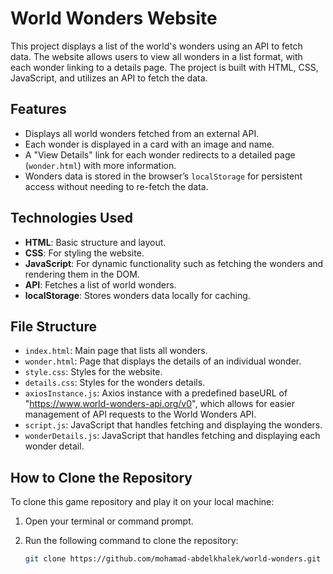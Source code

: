 # World Wonders Website

This project displays a list of the world's wonders using an API to fetch data. The website allows users to view all wonders in a list format, with each wonder linking to a details page. The project is built with HTML, CSS, JavaScript, and utilizes an API to fetch the data.

## Features
- Displays all world wonders fetched from an external API.
- Each wonder is displayed in a card with an image and name.
- A "View Details" link for each wonder redirects to a detailed page (`wonder.html`) with more information.
- Wonders data is stored in the browser’s `localStorage` for persistent access without needing to re-fetch the data.

## Technologies Used
- **HTML**: Basic structure and layout.
- **CSS**: For styling the website.
- **JavaScript**: For dynamic functionality such as fetching the wonders and rendering them in the DOM.
- **API**: Fetches a list of world wonders.
- **localStorage**: Stores wonders data locally for caching.

## File Structure
- `index.html`: Main page that lists all wonders.
- `wonder.html`: Page that displays the details of an individual wonder.
- `style.css`: Styles for the website.
- `details.css`: Styles for the wonders details.
- `axiosInstance.js`: Axios instance with a predefined baseURL of "https://www.world-wonders-api.org/v0", which allows for easier management of API requests to the World Wonders API.
- `script.js`: JavaScript that handles fetching and displaying the wonders.
- `wonderDetails.js`: JavaScript that handles fetching and displaying each wonder detail.

## How to Clone the Repository

To clone this game repository and play it on your local machine:

1. Open your terminal or command prompt.
2. Run the following command to clone the repository:

   ```bash
   git clone https://github.com/mohamad-abdelkhalek/world-wonders.git
